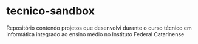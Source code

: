 # tecnico-sandbox
Repositório contendo projetos que desenvolvi durante o curso técnico em informática integrado ao ensino médio no Instituto Federal Catarinense
